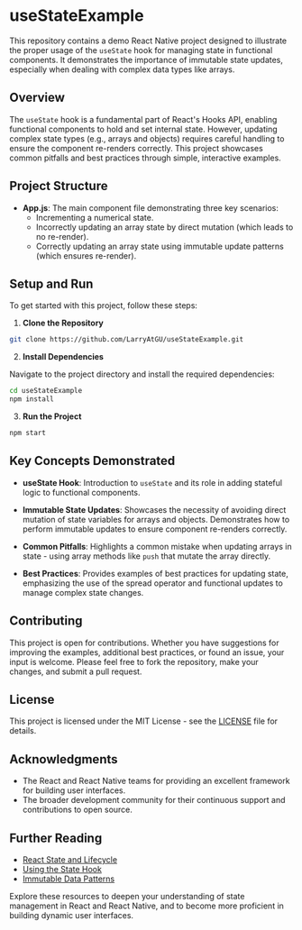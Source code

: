 # useStateExample

This repository contains a demo React Native project designed to illustrate the proper usage of the `useState` hook for managing state in functional components. It demonstrates the importance of immutable state updates, especially when dealing with complex data types like arrays.

## Overview

The `useState` hook is a fundamental part of React's Hooks API, enabling functional components to hold and set internal state. However, updating complex state types (e.g., arrays and objects) requires careful handling to ensure the component re-renders correctly. This project showcases common pitfalls and best practices through simple, interactive examples.

## Project Structure

- **App.js**: The main component file demonstrating three key scenarios:
  - Incrementing a numerical state.
  - Incorrectly updating an array state by direct mutation (which leads to no re-render).
  - Correctly updating an array state using immutable update patterns (which ensures re-render).

## Setup and Run

To get started with this project, follow these steps:

1. **Clone the Repository**

```bash
git clone https://github.com/LarryAtGU/useStateExample.git
```

2. **Install Dependencies**

Navigate to the project directory and install the required dependencies:

```bash
cd useStateExample
npm install
```

3. **Run the Project**

```bash
npm start
```

## Key Concepts Demonstrated

- **useState Hook**: Introduction to `useState` and its role in adding stateful logic to functional components.

- **Immutable State Updates**: Showcases the necessity of avoiding direct mutation of state variables for arrays and objects. Demonstrates how to perform immutable updates to ensure component re-renders correctly.

- **Common Pitfalls**: Highlights a common mistake when updating arrays in state - using array methods like `push` that mutate the array directly.

- **Best Practices**: Provides examples of best practices for updating state, emphasizing the use of the spread operator and functional updates to manage complex state changes.

## Contributing

This project is open for contributions. Whether you have suggestions for improving the examples, additional best practices, or found an issue, your input is welcome. Please feel free to fork the repository, make your changes, and submit a pull request.

## License

This project is licensed under the MIT License - see the [LICENSE](LICENSE) file for details.

## Acknowledgments

- The React and React Native teams for providing an excellent framework for building user interfaces.
- The broader development community for their continuous support and contributions to open source.

## Further Reading

- [React State and Lifecycle](https://reactjs.org/docs/state-and-lifecycle.html)
- [Using the State Hook](https://reactjs.org/docs/hooks-state.html)
- [Immutable Data Patterns](https://redux.js.org/recipes/structuring-reducers/immutable-update-patterns)

Explore these resources to deepen your understanding of state management in React and React Native, and to become more proficient in building dynamic user interfaces.
